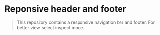 # Reponsive header and footer
>This repository contains a responsive navigation bar and footer. For better view, select inspect mode.
